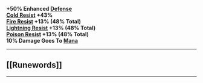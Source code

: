 **+50% Enhanced [Defense](https://diablo.fandom.com/wiki/Defense "Defense")  
[Cold Resist](https://diablo.fandom.com/wiki/Cold_Resist "Cold Resist") +43%  
[Fire Resist](https://diablo.fandom.com/wiki/Fire_Resist "Fire Resist") +13% (48% Total)  
[Lightning Resist](https://diablo.fandom.com/wiki/Lightning_Resist "Lightning Resist") +13% (48% Total)  
[Poison Resist](https://diablo.fandom.com/wiki/Poison_Resist "Poison Resist") +13% (48% Total)  
10% Damage Goes To [Mana](https://diablo.fandom.com/wiki/Mana "Mana")**





---







## [[Runewords]]
---
